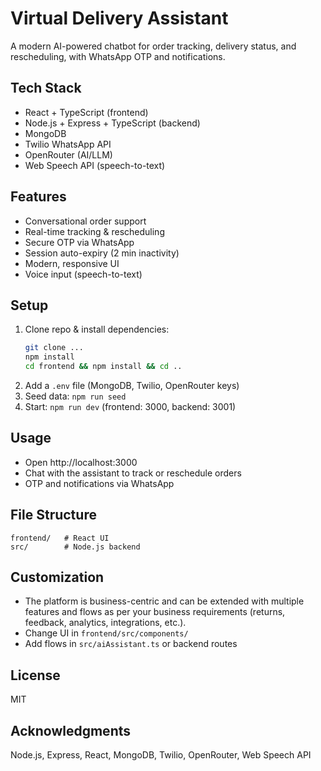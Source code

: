 # Virtual Delivery Assistant

A modern AI-powered chatbot for order tracking, delivery status, and rescheduling, with WhatsApp OTP and notifications.

## Tech Stack
- React + TypeScript (frontend)
- Node.js + Express + TypeScript (backend)
- MongoDB
- Twilio WhatsApp API
- OpenRouter (AI/LLM)
- Web Speech API (speech-to-text)

## Features
- Conversational order support
- Real-time tracking & rescheduling
- Secure OTP via WhatsApp
- Session auto-expiry (2 min inactivity)
- Modern, responsive UI
- Voice input (speech-to-text)

## Setup
1. Clone repo & install dependencies:
   ```bash
   git clone ...
   npm install
   cd frontend && npm install && cd ..
   ```
2. Add a `.env` file (MongoDB, Twilio, OpenRouter keys)
3. Seed data: `npm run seed`
4. Start: `npm run dev` (frontend: 3000, backend: 3001)

## Usage
- Open http://localhost:3000
- Chat with the assistant to track or reschedule orders
- OTP and notifications via WhatsApp

## File Structure
```
frontend/   # React UI
src/        # Node.js backend
```

## Customization
- The platform is business-centric and can be extended with multiple features and flows as per your business requirements (returns, feedback, analytics, integrations, etc.).
- Change UI in `frontend/src/components/`
- Add flows in `src/aiAssistant.ts` or backend routes

## License
MIT

## Acknowledgments
Node.js, Express, React, MongoDB, Twilio, OpenRouter, Web Speech API 